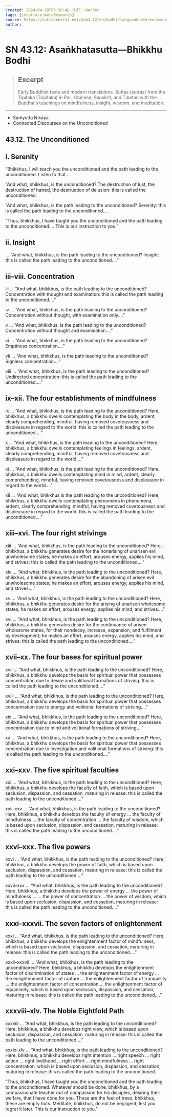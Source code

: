 ```yaml
---
created: 2024-04-18T05:38:48 (UTC -04:00)
tags: [interface:metaKeywords]
source: https://suttacentral.net/sn43.12/en/bodhi?lang=en&reference=none&highlight=false
author: 
---
```


# SN 43.12: Asaṅkhatasutta—Bhikkhu Bodhi

> ## Excerpt
> Early Buddhist texts and modern translations. Suttas (sutras) from the Tipitaka (Tripitaka) in Pali, Chinese, Sanskrit, and Tibetan with the Buddha's teachings on mindfulness, insight, wisdom, and meditation.

---
-   Saṁyutta Nikāya
-   Connected Discourses on the Unconditioned

## 43.12. The Unconditioned

## i. Serenity

“Bhikkhus, I will teach you the unconditioned and the path leading to the unconditioned. Listen to that….

“And what, bhikkhus, is the unconditioned? The destruction of lust, the destruction of hatred, the destruction of delusion: this is called the unconditioned.

“And what, bhikkhus, is the path leading to the unconditioned? Serenity: this is called the path leading to the unconditioned….

“Thus, bhikkhus, I have taught you the unconditioned and the path leading to the unconditioned…. This is our instruction to you.”

## ii. Insight

… “And what, bhikkhus, is the path leading to the unconditioned? Insight: this is called the path leading to the unconditioned….”

## iii–viii. Concentration

iii … “And what, bhikkhus, is the path leading to the unconditioned? Concentration with thought and examination: this is called the path leading to the unconditioned….”

iv … “And what, bhikkhus, is the path leading to the unconditioned? Concentration without thought, with examination only….”

v … “And what, bhikkhus, is the path leading to the unconditioned? Concentration without thought and examination….”

vi … “And what, bhikkhus, is the path leading to the unconditioned? Emptiness concentration….”

vii … “And what, bhikkhus, is the path leading to the unconditioned? Signless concentration….”

viii … “And what, bhikkhus, is the path leading to the unconditioned? Undirected concentration: this is called the path leading to the unconditioned….”

## ix–xii. The four establishments of mindfulness

ix … “And what, bhikkhus, is the path leading to the unconditioned? Here, bhikkhus, a bhikkhu dwells contemplating the body in the body, ardent, clearly comprehending, mindful, having removed covetousness and displeasure in regard to the world: this is called the path leading to the unconditioned….”

x … “And what, bhikkhus, is the path leading to the unconditioned? Here, bhikkhus, a bhikkhu dwells contemplating feelings in feelings, ardent, clearly comprehending, mindful, having removed covetousness and displeasure in regard to the world….”

xi … “And what, bhikkhus, is the path leading to the unconditioned? Here, bhikkhus, a bhikkhu dwells contemplating mind in mind, ardent, clearly comprehending, mindful, having removed covetousness and displeasure in regard to the world….”

xii … “And what, bhikkhus is the path leading to the unconditioned? Here, bhikkhus, a bhikkhu dwells contemplating phenomena in phenomena, ardent, clearly comprehending, mindful, having removed covetousness and displeasure in regard to the world: this is called the path leading to the unconditioned….”

## xiii–xvi. The four right strivings

xiii … “And what, bhikkhus, is the path leading to the unconditioned? Here, bhikkhus, a bhikkhu generates desire for the nonarising of unarisen evil unwholesome states; he makes an effort, arouses energy, applies his mind, and strives: this is called the path leading to the unconditioned….”

xiv … “And what, bhikkhus, is the path leading to the unconditioned? Here, bhikkhus, a bhikkhu generates desire for the abandoning of arisen evil unwholesome states; he makes an effort, arouses energy, applies his mind, and strives….”

xv … “And what, bhikkhus, is the path leading to the unconditioned? Here, bhikkhus, a bhikkhu generates desire for the arising of unarisen wholesome states; he makes an effort, arouses energy, applies his mind, and strives….”

xvi … “And what, bhikkhus, is the path leading to the unconditioned? Here, bhikkhus, a bhikkhu generates desire for the continuance of arisen wholesome states, for their nondecay, increase, expansion, and fulfilment by development; he makes an effort, arouses energy, applies his mind, and strives: this is called the path leading to the unconditioned….”

## xvii–xx. The four bases for spiritual power

xvii … “And what, bhikkhus, is the path leading to the unconditioned? Here, bhikkhus, a bhikkhu develops the basis for spiritual power that possesses concentration due to desire and volitional formations of striving: this is called the path leading to the unconditioned….”

xviii … “And what, bhikkhus, is the path leading to the unconditioned? Here, bhikkhus, a bhikkhu develops the basis for spiritual power that possesses concentration due to energy and volitional formations of striving….”

xix … “And what, bhikkhus, is the path leading to the unconditioned? Here, bhikkhus, a bhikkhu develops the basis for spiritual power that possesses concentration due to mind and volitional formations of striving….”

xx … “And what, bhikkhus, is the path leading to the unconditioned? Here, bhikkhus, a bhikkhu develops the basis for spiritual power that possesses concentration due to investigation and volitional formations of striving: this is called the path leading to the unconditioned….”

## xxi–xxv. The five spiritual faculties

xxi … “And what, bhikkhus, is the path leading to the unconditioned? Here, bhikkhus, a bhikkhu develops the faculty of faith, which is based upon seclusion, dispassion, and cessation, maturing in release: this is called the path leading to the unconditioned….”

xxii–xxv … “And what, bhikkhus, is the path leading to the unconditioned? Here, bhikkhus, a bhikkhu develops the faculty of energy … the faculty of mindfulness … the faculty of concentration … the faculty of wisdom, which is based upon seclusion, dispassion, and cessation, maturing in release: this is called the path leading to the unconditioned….”

## xxvi–xxx. The five powers

xxvi … “And what, bhikkhus, is the path leading to the unconditioned? Here, bhikkhus, a bhikkhu develops the power of faith, which is based upon seclusion, dispassion, and cessation, maturing in release: this is called the path leading to the unconditioned….”

xxvii–xxx … “And what, bhikkhus, is the path leading to the unconditioned? Here, bhikkhus, a bhikkhu develops the power of energy … the power of mindfulness … … the power of concentration … the power of wisdom, which is based upon seclusion, dispassion, and cessation, maturing in release: this is called the path leading to the unconditioned….”

## xxxi–xxxvii. The seven factors of enlightenment

xxxi … “And what, bhikkhus, is the path leading to the unconditioned? Here, bhikkhus, a bhikkhu develops the enlightenment factor of mindfulness, which is based upon seclusion, dispassion, and cessation, maturing in release: this is called the path leading to the unconditioned….”

xxxii–xxxvii … “And what, bhikkhus, is the path leading to the unconditioned? Here, bhikkhus, a bhikkhu develops the enlightenment factor of discrimination of states … the enlightenment factor of energy … the enlightenment factor of rapture … the enlightenment factor of tranquillity … the enlightenment factor of concentration … the enlightenment factor of equanimity, which is based upon seclusion, dispassion, and cessation, maturing in release: this is called the path leading to the unconditioned….”

## xxxviii–xlv. The Noble Eightfold Path

xxxviii … “And what, bhikkhus, is the path leading to the unconditioned? Here, bhikkhus, a bhikkhu develops right view, which is based upon seclusion, dispassion, and cessation, maturing in release: this is called the path leading to the unconditioned….”

xxxix–xlv … “And what, bhikkhus, is the path leading to the unconditioned? Here, bhikkhus, a bhikkhu develops right intention … right speech … right action … right livelihood … right effort … right mindfulness … right concentration, which is based upon seclusion, dispassion, and cessation, maturing in release: this is called the path leading to the unconditioned.

“Thus, bhikkhus, I have taught you the unconditioned and the path leading to the unconditioned. Whatever should be done, bhikkhus, by a compassionate teacher out of compassion for his disciples, desiring their welfare, that I have done for you. These are the feet of trees, bhikkhus, these are empty huts. Meditate, bhikkhus, do not be negligent, lest you regret it later. This is our instruction to you.”
